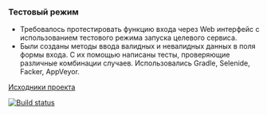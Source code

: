 ### Тестовый режим
* Требовалось протестировать функцию входа через Web интерфейс с использованием тестового режима запуска целевого сервиса.
* Были созданы методы ввода валидных и невалидных данных в поля формы входа. С их помощью написаны тесты, проверяющие различные комбинации случаев. Использовались Gradle, Selenide, Facker, AppVeyor.

[Исходники проекта](https://github.com/netology-code/aqa-homeworks/tree/master/patterns)

[![Build status](https://ci.appveyor.com/api/projects/status/jmk7yslxx9pop2v7?svg=true)](https://ci.appveyor.com/project/melamorymory/test-mode)
